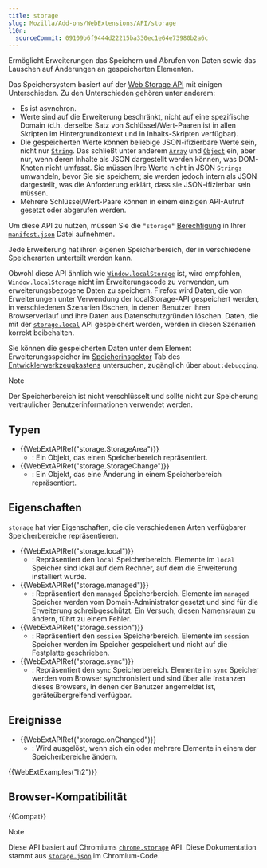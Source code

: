```yaml
---
title: storage
slug: Mozilla/Add-ons/WebExtensions/API/storage
l10n:
  sourceCommit: 09109b6f9444d22215ba330ec1e64e73980b2a6c
---
```


Ermöglicht Erweiterungen das Speichern und Abrufen von Daten sowie das Lauschen auf Änderungen an gespeicherten Elementen.

Das Speichersystem basiert auf der [Web Storage API](/de/docs/Web/API/Web_Storage_API) mit einigen Unterschieden. Zu den Unterschieden gehören unter anderem:

- Es ist asynchron.
- Werte sind auf die Erweiterung beschränkt, nicht auf eine spezifische Domain (d.h. derselbe Satz von Schlüssel/Wert-Paaren ist in allen Skripten im Hintergrundkontext und in Inhalts-Skripten verfügbar).
- Die gespeicherten Werte können beliebige JSON-ifizierbare Werte sein, nicht nur [`String`](/de/docs/Web/JavaScript/Reference/Global_Objects/String). Das schließt unter anderem [`Array`](/de/docs/Web/JavaScript/Reference/Global_Objects/Array) und [`Object`](/de/docs/Web/JavaScript/Reference/Global_Objects/Object) ein, aber nur, wenn deren Inhalte als JSON dargestellt werden können, was DOM-Knoten nicht umfasst. Sie müssen Ihre Werte nicht in JSON `Strings` umwandeln, bevor Sie sie speichern; sie werden jedoch intern als JSON dargestellt, was die Anforderung erklärt, dass sie JSON-ifizierbar sein müssen.
- Mehrere Schlüssel/Wert-Paare können in einem einzigen API-Aufruf gesetzt oder abgerufen werden.

Um diese API zu nutzen, müssen Sie die `"storage"` [Berechtigung](/de/docs/Mozilla/Add-ons/WebExtensions/manifest.json/permissions) in Ihrer [`manifest.json`](/de/docs/Mozilla/Add-ons/WebExtensions/manifest.json) Datei aufnehmen.

Jede Erweiterung hat ihren eigenen Speicherbereich, der in verschiedene Speicherarten unterteilt werden kann.

Obwohl diese API ähnlich wie [`Window.localStorage`](/de/docs/Web/API/Window/localStorage) ist, wird empfohlen, `Window.localStorage` nicht im Erweiterungscode zu verwenden, um erweiterungsbezogene Daten zu speichern. Firefox wird Daten, die von Erweiterungen unter Verwendung der localStorage-API gespeichert werden, in verschiedenen Szenarien löschen, in denen Benutzer ihren Browserverlauf und ihre Daten aus Datenschutzgründen löschen. Daten, die mit der [`storage.local`](/de/docs/Mozilla/Add-ons/WebExtensions/API/storage/local) API gespeichert werden, werden in diesen Szenarien korrekt beibehalten.

Sie können die gespeicherten Daten unter dem Element Erweiterungsspeicher im [Speicherinspektor](https://firefox-source-docs.mozilla.org/devtools-user/storage_inspector/index.html) Tab des [Entwicklerwerkzeugkastens](https://extensionworkshop.com/documentation/develop/debugging/) untersuchen, zugänglich über `about:debugging`.

> [!NOTE]
> Der Speicherbereich ist nicht verschlüsselt und sollte nicht zur Speicherung vertraulicher Benutzerinformationen verwendet werden.

## Typen

- {{WebExtAPIRef("storage.StorageArea")}}
  - : Ein Objekt, das einen Speicherbereich repräsentiert.
- {{WebExtAPIRef("storage.StorageChange")}}
  - : Ein Objekt, das eine Änderung in einem Speicherbereich repräsentiert.

## Eigenschaften

`storage` hat vier Eigenschaften, die die verschiedenen Arten verfügbarer Speicherbereiche repräsentieren.

- {{WebExtAPIRef("storage.local")}}
  - : Repräsentiert den `local` Speicherbereich. Elemente im `local` Speicher sind lokal auf dem Rechner, auf dem die Erweiterung installiert wurde.
- {{WebExtAPIRef("storage.managed")}}
  - : Repräsentiert den `managed` Speicherbereich. Elemente im `managed` Speicher werden vom Domain-Administrator gesetzt und sind für die Erweiterung schreibgeschützt. Ein Versuch, diesen Namensraum zu ändern, führt zu einem Fehler.
- {{WebExtAPIRef("storage.session")}}
  - : Repräsentiert den `session` Speicherbereich. Elemente im `session` Speicher werden im Speicher gespeichert und nicht auf die Festplatte geschrieben.
- {{WebExtAPIRef("storage.sync")}}
  - : Repräsentiert den `sync` Speicherbereich. Elemente im `sync` Speicher werden vom Browser synchronisiert und sind über alle Instanzen dieses Browsers, in denen der Benutzer angemeldet ist, geräteübergreifend verfügbar.

## Ereignisse

- {{WebExtAPIRef("storage.onChanged")}}
  - : Wird ausgelöst, wenn sich ein oder mehrere Elemente in einem der Speicherbereiche ändern.

{{WebExtExamples("h2")}}

## Browser-Kompatibilität

{{Compat}}

> [!NOTE]
> Diese API basiert auf Chromiums [`chrome.storage`](https://developer.chrome.com/docs/extensions/reference/api/storage) API. Diese Dokumentation stammt aus [`storage.json`](https://chromium.googlesource.com/chromium/src/+/master/extensions/common/api/storage.json) im Chromium-Code.

<!--
// Copyright 2015 The Chromium Authors. All rights reserved.
//
// Redistribution and use in source and binary forms, with or without
// modification, are permitted provided that the following conditions are
// met:
//
//    * Redistributions of source code must retain the above copyright
// notice, this list of conditions and the following disclaimer.
//    * Redistributions in binary form must reproduce the above
// copyright notice, this list of conditions and the following disclaimer
// in the documentation and/or other materials provided with the
// distribution.
//    * Neither the name of Google Inc. nor the names of its
// contributors may be used to endorse or promote products derived from
// this software without specific prior written permission.
//
// THIS SOFTWARE IS PROVIDED BY THE COPYRIGHT HOLDERS AND CONTRIBUTORS
// "AS IS" AND ANY EXPRESS OR IMPLIED WARRANTIES, INCLUDING, BUT NOT
// LIMITED TO, THE IMPLIED WARRANTIES OF MERCHANTABILITY AND FITNESS FOR
// A PARTICULAR PURPOSE ARE DISCLAIMED. IN NO EVENT SHALL THE COPYRIGHT
// OWNER OR CONTRIBUTORS BE LIABLE FOR ANY DIRECT, INDIRECT, INCIDENTAL,
// SPECIAL, EXEMPLARY, OR CONSEQUENTIAL DAMAGES (INCLUDING, BUT NOT
// LIMITED TO, PROCUREMENT OF SUBSTITUTE GOODS OR SERVICES; LOSS OF USE,
// DATA, OR PROFITS; OR BUSINESS INTERRUPTION) HOWEVER CAUSED AND ON ANY
// THEORY OF LIABILITY, WHETHER IN CONTRACT, STRICT LIABILITY, OR TORT
// (INCLUDING NEGLIGENCE OR OTHERWISE) ARISING IN ANY WAY OUT OF THE USE
// OF THIS SOFTWARE, EVEN IF ADVISED OF THE POSSIBILITY OF SUCH DAMAGE.
-->
